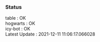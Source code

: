 ### Status


table : OK  
hogwarts : OK  
icy-bot : OK  
Latest Update : 2021-12-11 11:06:17.066028
